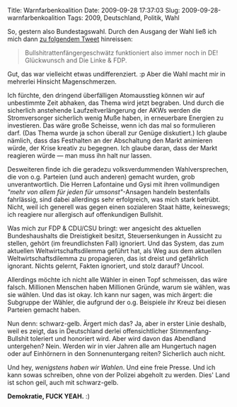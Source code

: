 Title: Warnfarbenkoalition
Date: 2009-09-28 17:37:03
Slug: 2009-09-28-warnfarbenkoalition
Tags: 2009, Deutschland, Politik, Wahl


So, gestern also Bundestagswahl. Durch den Ausgang der Wahl ließ ich mich dann
[zu folgendem Tweet][1] hinreissen:

> Bullshitrattenfängergeschwätz funktioniert also immer noch in DE!
Glückwunsch and Die Linke & FDP.

Gut, das war vielleicht etwas undifferenziert. :p Aber die Wahl macht mir in
mehrerlei Hinsicht Magenschmerzen.

Ich fürchte, den dringend überfälligen Atomausstieg können wir auf unbestimmte
Zeit abhaken, das Thema wird jetzt begraben. Und durch die sicherlich
anstehende Laufzeitverlängerung der AKWs werden die Stromversorger sicherlich
wenig Muße haben, in erneuerbare Energien zu investieren. Das wäre große
Scheisse, wenn ich das mal so formulieren darf. (Das Thema wurde ja schon
überall zur Genüge diskutiert.) Ich glaube nämlich, dass das Festhalten an der
Abschaltung den Markt animieren würde, der Krise kreativ zu begegnen. Ich
glaube daran, dass der Markt reagieren würde — man muss ihn halt nur lassen.

Desweiteren finde ich die geradezu volksverdummenden Wahlversprechen, die von
o.g. Parteien (und auch anderen) gemacht wurden, grob unverantwortlich. Die
Herren Lafontaine und Gysi mit ihren vollmundigen _"mehr von allem für jeden
für umsonst"_-Ansagen handeln bestenfalls fahrlässig, sind dabei allerdings
sehr erfolgreich, was mich stark betrübt. Nicht, weil ich generell was gegen
einen sozialeren Staat hätte, keineswegs; ich reagiere nur allergisch auf
offenkundigen Bullshit.

Was mich zur FDP & CDU/CSU bringt: wer angesicht des aktuellen Bundeshaushalts
die Dreistigkeit besitzt, Steuersenkungen in Aussicht zu stellen, gehört (im
freundlichsten Fall) ignoriert. Und das System, das zum aktuellen
Weltwirtschaftsdilemma geführt hat, als Weg aus dem aktuellen
Weltwirtschaftsdilemma zu propagieren, das ist dreist und gefährlich ignorant.
Nichts gelernt, Fakten ignoriert, und stolz darauf? Uncool.

Allerdings möchte ich nicht alle Wähler in einen Topf schmeissen, das wäre
falsch. Millionen Menschen haben Millionen Gründe, warum sie wählen, was sie
wählen. Und das ist okay. Ich kann nur sagen, was mich ärgert: die Subgruppe
der Wähler, die aufgrund der o.g. Beispiele ihr Kreuz bei diesen Parteien
gemacht haben.

Nun denn: schwarz-gelb. Ärgert mich das? Ja, aber in erster Linie deshalb,
weil es zeigt, das in Deutschland derlei offensichtlicher Stimmenfang-Bullshit
toleriert und honoriert wird. Aber wird davon das Abendland untergehen? Nein.
Werden wir in vier Jahren alle am Hungertuch nagen oder auf Einhörnern in den
Sonnenuntergang reiten? Sicherlich auch nicht.

Und hey, _wenigstens haben wir Wahlen_. Und eine freie Presse. Und ich kann
sowas schreiben, ohne von der Polizei abgeholt zu werden. Dies' Land ist schon
geil, auch mit schwarz-gelb.

**Demokratie, FUCK YEAH.** :)

   [1]: http://twitter.com/Carlo/status/4421900515
